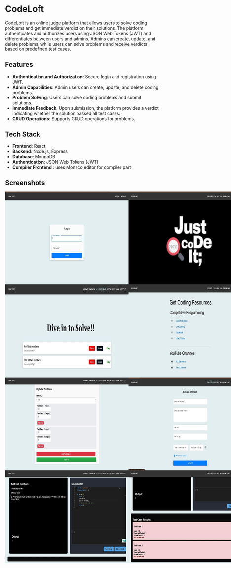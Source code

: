 # CodeLoft

CodeLoft is an online judge platform that allows users to solve coding problems and get immediate verdict on their solutions. The platform authenticates and authorizes users using JSON Web Tokens (JWT) and differentiates between users and admins. Admins can create, update, and delete problems, while users can solve problems and receive verdicts based on predefined test cases.

## Features

- **Authentication and Authorization**: Secure login and registration using JWT.
- **Admin Capabilities**: Admin users can create, update, and delete coding problems.
- **Problem Solving**: Users can solve coding problems and submit solutions.
- **Immediate Feedback**: Upon submission, the platform provides a verdict indicating whether the solution passed all test cases.
- **CRUD Operations**: Supports CRUD operations for problems.
## Tech Stack
- **Frontend**: React
- **Backend**: Node.js, Express
- **Database**: MongoDB
- **Authentication**: JSON Web Tokens (JWT)
- **Compiler Frontend** : uses Monaco editor for compiler part
  
## Screenshots
<div style="display: flex;">
    <img src="ojimages/login.jpeg" alt="Screenshot 1" width="400" height="300">
    <img src="ojimages/home.jpeg" alt="Screenshot 2" width="400" height="300">
</div>
<div style="display: flex;">
  <img src="ojimages/problemspage.jpeg" alt="Screenshot 3" width="400" height="300">
  <img src="ojimages/extraresources.jpeg" alt="Screenshot 4" width="400" height="300">
</div>
<div style="display: flex;">
<img src="ojimages/updateproblem.jpeg" alt="Screenshot 5" width="400" height="300">
<img src="ojimages/createproblem.jpeg" alt="Screenshot 6" width="400" height="300">
</div>
<div style="display: flex;">
<img src="ojimages/compilerrun.jpeg" alt="Screenshot 5" width="400" height="300">
<img src="ojimages/compilererror.jpeg" alt="Screenshot 6" width="400" height="300">
</div>
